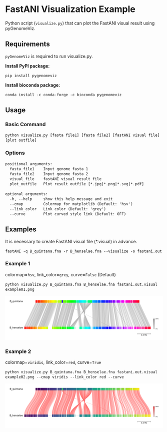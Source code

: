 # FastANI Visualization Example

Python script (`visualize.py`) that can plot the FastANI visual result using pyGenomeViz.

## Requirements

`pyGenomeViz` is required to run visualize.py.

**Install PyPI package:**

    pip install pygenomeviz

**Install bioconda package:**

    conda install -c conda-forge -c bioconda pygenomeviz

## Usage

### Basic Command

    python visualize.py [fasta file1] [fasta file2] [fastANI visual file] [plot outfile]

### Options

    positional arguments:
      fasta_file1    Input genome fasta 1
      fasta_file2    Input genome fasta 2
      visual_file    fastANI visual result file
      plot_outfile   Plot result outfile [*.jpg|*.png|*.svg|*.pdf]

    optional arguments:
      -h, --help     show this help message and exit
      --cmap         Colormap for matplotlib (Default: 'hsv')
      --link_color   Link color (Default: 'grey')
      --curve        Plot curved style link (Default: OFF)

## Examples

It is necessary to create FastANI visual file (*.visual) in advance.

    fastANI -q B_quintana.fna -r B_henselae.fna --visualize -o fastani.out

### Example 1

colormap=`hsv`, link_color=`grey`, curve=`False` (Default)

    python visualize.py B_quintana.fna B_henselae.fna fastani.out.visual example01.png

![example01.png](https://raw.githubusercontent.com/moshi4/pyGenomeViz/main/notebooks/fastANI/example01.png)  

### Example 2

colormap=`viridis`, link_color=`red`, curve=`True`

    python visualize.py B_quintana.fna B_henselae.fna fastani.out.visual example02.png --cmap viridis --link_color red --curve 

![example02.png](https://raw.githubusercontent.com/moshi4/pyGenomeViz/main/notebooks/fastANI/example02.png)  
